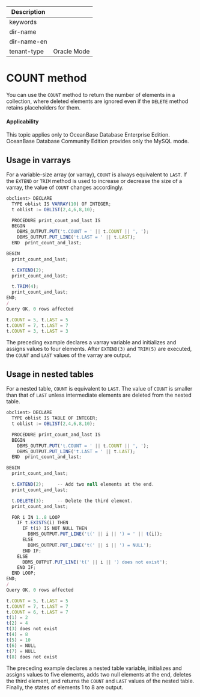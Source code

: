 | Description   |                 |
|---------------|-----------------|
| keywords      |                 |
| dir-name      |                 |
| dir-name-en   |                 |
| tenant-type   | Oracle Mode     |

# COUNT method

You can use the `COUNT` method to return the number of elements in a collection, where deleted elements are ignored even if the `DELETE` method retains placeholders for them.

  <main id="notice" >
    <h4>Applicability</h4>
    <p>This topic applies only to OceanBase Database Enterprise Edition. OceanBase Database Community Edition provides only the MySQL mode. </p>
  </main>

Usage in varrays
-----------------

For a variable-size array (or varray), `COUNT` is always equivalent to `LAST`. If the `EXTEND` or `TRIM` method is used to increase or decrease the size of a varray, the value of `COUNT` changes accordingly.

```javascript
obclient> DECLARE
  TYPE oblist IS VARRAY(10) OF INTEGER;
  t oblist := OBLIST(2,4,6,8,10);

  PROCEDURE print_count_and_last IS
  BEGIN
    DBMS_OUTPUT.PUT('t.COUNT = ' || t.COUNT || ', ');
    DBMS_OUTPUT.PUT_LINE('t.LAST = ' || t.LAST);
  END  print_count_and_last;

BEGIN
  print_count_and_last;

  t.EXTEND(2);
  print_count_and_last;

  t.TRIM(4);
  print_count_and_last;
END;
/
Query OK, 0 rows affected  

t.COUNT = 5, t.LAST = 5
t.COUNT = 7, t.LAST = 7
t.COUNT = 3, t.LAST = 3
```



The preceding example declares a varray variable and initializes and assigns values to four elements. After `EXTEND(3)` and `TRIM(5)` are executed, the `COUNT` and `LAST` values of the varray are output.

Usage in nested tables
----------------

For a nested table, `COUNT` is equivalent to `LAST`. The value of `COUNT` is smaller than that of `LAST` unless intermediate elements are deleted from the nested table.

```javascript
obclient> DECLARE
  TYPE oblist IS TABLE OF INTEGER;
  t oblist := OBLIST(2,4,6,8,10);

  PROCEDURE print_count_and_last IS
  BEGIN
    DBMS_OUTPUT.PUT('t.COUNT = ' || t.COUNT || ', ');
    DBMS_OUTPUT.PUT_LINE('t.LAST = ' || t.LAST);
  END  print_count_and_last;

BEGIN
  print_count_and_last;

  t.EXTEND(2);     -- Add two null elements at the end.
  print_count_and_last;

  t.DELETE(3);     -- Delete the third element.
  print_count_and_last;

  FOR i IN 1..8 LOOP
    IF t.EXISTS(i) THEN
      IF t(i) IS NOT NULL THEN
        DBMS_OUTPUT.PUT_LINE('t(' || i || ') = ' || t(i));
      ELSE
        DBMS_OUTPUT.PUT_LINE('t(' || i || ') = NULL');
      END IF;
    ELSE
      DBMS_OUTPUT.PUT_LINE('t(' || i || ') does not exist');
    END IF;
  END LOOP;
END;
/
Query OK, 0 rows affected  

t.COUNT = 5, t.LAST = 5
t.COUNT = 7, t.LAST = 7
t.COUNT = 6, t.LAST = 7
t(1) = 2
t(2) = 4
t(3) does not exist
t(4) = 8
t(5) = 10
t(6) = NULL
t(7) = NULL
t(8) does not exist
```



The preceding example declares a nested table variable, initializes and assigns values to five elements, adds two null elements at the end, deletes the third element, and returns the `COUNT` and `LAST` values of the nested table. Finally, the states of elements 1 to 8 are output.
